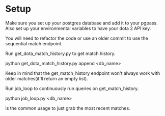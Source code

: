 # Setup

Make sure you set up your postgres database and add it to your pgpass. Also set up your environmental variables to have your
dota 2 API key.

You will need to refactor the code or use an older commit to use the sequential match endpoint.

Run get_dota_match_history.py to get match history.

python get_dota_match_history.py append <db_name> <start> <stop>

Keep in mind that the get_match_history endpoint won't always work with older matches(it'll return an empty list).

Run job_loop to continuously run queries on get_match_history.

python job_loop.py <db_name>

is the common usage to just grab the most recent matches.
